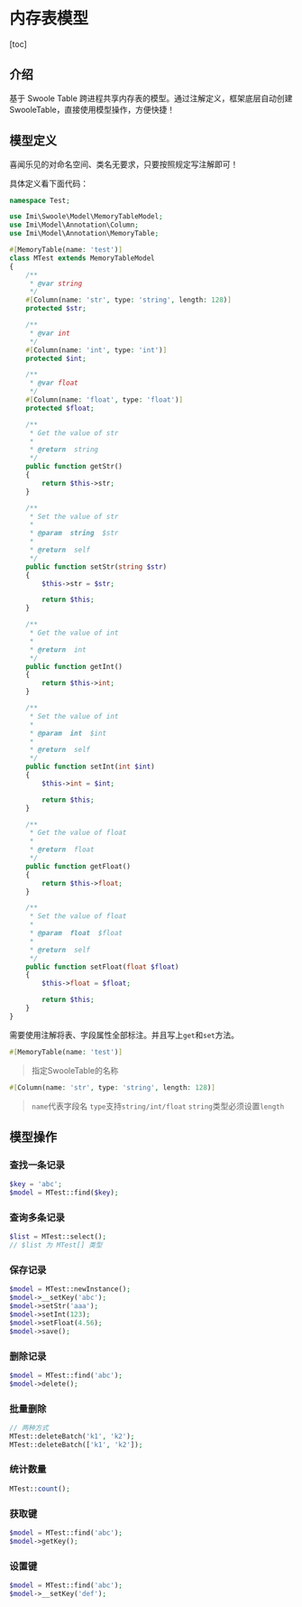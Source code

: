 # 内存表模型

[toc]

## 介绍

基于 Swoole Table 跨进程共享内存表的模型。通过注解定义，框架底层自动创建SwooleTable，直接使用模型操作，方便快捷！

## 模型定义

喜闻乐见的对命名空间、类名无要求，只要按照规定写注解即可！

具体定义看下面代码：

```php
namespace Test;

use Imi\Swoole\Model\MemoryTableModel;
use Imi\Model\Annotation\Column;
use Imi\Model\Annotation\MemoryTable;

#[MemoryTable(name: 'test')]
class MTest extends MemoryTableModel
{
    /**
     * @var string
     */
    #[Column(name: 'str', type: 'string', length: 128)]
    protected $str;

    /**
     * @var int
     */
    #[Column(name: 'int', type: 'int')]
    protected $int;

    /**
     * @var float
     */
    #[Column(name: 'float', type: 'float')]
    protected $float;

    /**
     * Get the value of str
     *
     * @return  string
     */
    public function getStr()
    {
        return $this->str;
    }

    /**
     * Set the value of str
     *
     * @param  string  $str
     *
     * @return  self
     */
    public function setStr(string $str)
    {
        $this->str = $str;

        return $this;
    }

    /**
     * Get the value of int
     *
     * @return  int
     */
    public function getInt()
    {
        return $this->int;
    }

    /**
     * Set the value of int
     *
     * @param  int  $int
     *
     * @return  self
     */
    public function setInt(int $int)
    {
        $this->int = $int;

        return $this;
    }

    /**
     * Get the value of float
     *
     * @return  float
     */
    public function getFloat()
    {
        return $this->float;
    }

    /**
     * Set the value of float
     *
     * @param  float  $float
     *
     * @return  self
     */
    public function setFloat(float $float)
    {
        $this->float = $float;

        return $this;
    }
}
```

需要使用注解将表、字段属性全部标注。并且写上`get`和`set`方法。

```php
#[MemoryTable(name: 'test')]
```

> 指定SwooleTable的名称

```php
#[Column(name: 'str', type: 'string', length: 128)]
```

> `name`代表字段名
> `type`支持`string/int/float`
> `string`类型必须设置`length`

## 模型操作

### 查找一条记录

```php
$key = 'abc';
$model = MTest::find($key);
```

### 查询多条记录

```php
$list = MTest::select();
// $list 为 MTest[] 类型
```

### 保存记录

```php
$model = MTest::newInstance();
$model->__setKey('abc');
$model->setStr('aaa');
$model->setInt(123);
$model->setFloat(4.56);
$model->save();
```

### 删除记录

```php
$model = MTest::find('abc');
$model->delete();
```

### 批量删除

```php
// 两种方式
MTest::deleteBatch('k1', 'k2');
MTest::deleteBatch(['k1', 'k2']);
```

### 统计数量

```php
MTest::count();
```

### 获取键

```php
$model = MTest::find('abc');
$model->getKey();
```

### 设置键

```php
$model = MTest::find('abc');
$model->__setKey('def');
```
